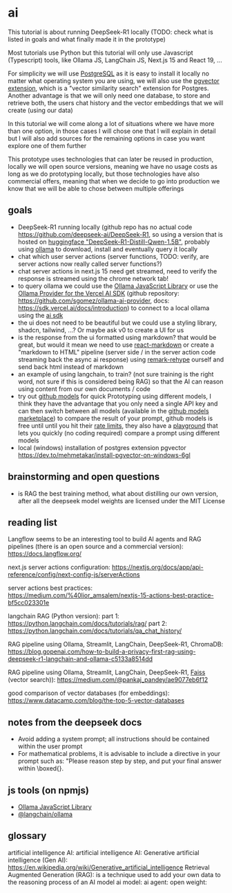 # ai

This tutorial is about running DeepSeek-R1 locally (TODO: check what is listed in goals and what finally made it in the prototype)

Most tutorials use Python but this tutorial will only use Javascript (Typescript) tools, like Ollama JS, LangChain JS, Next.js 15 and React 19, ...

For simplicity we will use [PostgreSQL](https://www.postgresql.org/) as it is easy to install it locally no matter what operating system you are using, we will also use the [pgvector extension](https://github.com/pgvector/pgvector), which is a "vector similarity search" extension for Postgres. Another advantage is that we will only need one database, to store and retrieve both, the users chat history and the vector embeddings that we will create (using our data) 

In this tutorial we will come along a lot of situations where we have more than one option, in those cases I will chose one that I will explain in detail but I will also add sources for the remaining options in case you want explore one of them further

This prototype uses technologies that can later be reused in production, locally we will open source versions, meaning we have no usage costs as long as we do prototyping locally, but those technologies have also commercial offers, meaning that when we decide to go into production we know that we will be able to chose between multiple offerings

## goals

* DeepSeek-R1 running locally (github repo has no actual code <https://github.com/deepseek-ai/DeepSeek-R1>, so using a version that is hosted on [huggingface "DeepSeek-R1-Distill-Qwen-1.5B"](https://huggingface.co/deepseek-ai/DeepSeek-R1-Distill-Qwen-1.5B), probably using [ollama](https://ollama.com/) to download, install and eventually query it locally
* chat which user server actions (server functions, TODO: verify, are server actions now really called server functions?)
* chat server actions in next.js 15 need get streamed, need to verify the response is streamed using the chrome network tab! 
* to query ollama we could use the [Ollama JavaScript Library](https://www.npmjs.com/package/ollama) or use the [Ollama Provider for the Vercel AI SDK](https://www.npmjs.com/package/ollama-ai-provider) (github repository: <https://github.com/sgomez/ollama-ai-provider>, docs: <https://sdk.vercel.ai/docs/introduction>) to connect to a local ollama using the [ai sdk](https://www.npmjs.com/package/ai)
* the ui does not need to be beautiful but we could use a styling library, shadcn, tailwind, ...? Or maybe ask v0 to create a UI for us
* is the response from the ui formatted using markdown? that would be great, but would it mean we need to use [react-markdown](https://github.com/remarkjs/react-markdown) or create a "markdown to HTML" pipeline (server side / in the server action code streaming back the async ai response) using [remark-rehype](https://github.com/remarkjs/remark-rehype) ourself and send back html instead of markdown
* an example of using langchain, to train? (not sure training is the right word, not sure if this is considered being RAG) so that the AI can reason using content from our own documents / code
* try out [github models](https://github.com/marketplace/models) for quick Prototyping using different models, I think they have the advantage that you only need a single API key and can then switch between all models (available in the [github models marketplace](https://github.com/marketplace?type=models)) to compare the result of your prompt, github models is free until until you hit their [rate limits](https://docs.github.com/en/github-models/prototyping-with-ai-models#rate-limits), they also have a [playground](https://docs.github.com/en/github-models/prototyping-with-ai-models) that lets you quickly (no coding required) compare a prompt using different models
* local (windows) installation of postgres extension pgvector <https://dev.to/mehmetakar/install-pgvector-on-windows-6gl>

## brainstorming and open questions

* is RAG the best training method, what about distilling our own version, after all the deepseek model weights are licensed under the MIT License

## reading list

Langflow seems to be an interesting tool to build AI agents and RAG pipelines (there is an open source and a commercial version):
<https://docs.langflow.org/>

next.js server actions configuration:
<https://nextjs.org/docs/app/api-reference/config/next-config-js/serverActions>

server actions best practices:
<https://medium.com/%40lior_amsalem/nextjs-15-actions-best-practice-bf5cc023301e>

langchain RAG (Python version):
part 1: <https://python.langchain.com/docs/tutorials/rag/>
part 2: <https://python.langchain.com/docs/tutorials/qa_chat_history/>

RAG pipeline using Ollama, Streamlit, LangChain, DeepSeek-R1, ChromaDB:
<https://blog.gopenai.com/how-to-build-a-privacy-first-rag-using-deepseek-r1-langchain-and-ollama-c5133a8514dd>

RAG pipeline using Ollama, Streamlit, LangChain, DeepSeek-R1, [Faiss](https://github.com/facebookresearch/faiss) (vector search)):
<https://medium.com/@pankaj_pandey/ae9077eb6f12>

good comparison of vector databases (for embeddings):
<https://www.datacamp.com/blog/the-top-5-vector-databases>

## notes from the deepseek docs

* Avoid adding a system prompt; all instructions should be contained within the user prompt
* For mathematical problems, it is advisable to include a directive in your prompt such as: "Please reason step by step, and put your final answer within \boxed{}.

## js tools (on npmjs)

* [Ollama JavaScript Library](https://www.npmjs.com/package/ollama)
* [@langchain/ollama](https://www.npmjs.com/package/@langchain/ollama)

## glossary

artificial intelligence AI: 
artificial intelligence AI: 
Generative artificial intelligence (Gen AI): <https://en.wikipedia.org/wiki/Generative_artificial_intelligence>
Retrieval Augmented Generation (RAG): is a technique used to add your own data to the reasoning process of an AI model
ai model: 
ai agent: 
open weight: 